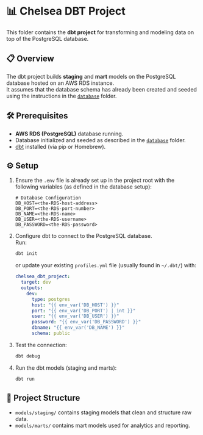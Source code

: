 # 📊 Chelsea DBT Project

This folder contains the **dbt project** for transforming and modeling data on top of the PostgreSQL database.

## 📋 Overview

The dbt project builds **staging** and **mart** models on the PostgreSQL database hosted on an AWS RDS instance.  
It assumes that the database schema has already been created and seeded using the instructions in the [`database`](../database) folder.

## 🛠️ Prerequisites

- **AWS RDS (PostgreSQL)** database running.
- Database initialized and seeded as described in the [`database`](../database) folder.
- [dbt](https://docs.getdbt.com/docs/get-started/installation) installed (via pip or Homebrew).

## ⚙️ Setup

1. Ensure the `.env` file is already set up in the project root with the following variables (as defined in the database setup):

   ```env
   # Database Configuration
   DB_HOST=<the-RDS-host-address>
   DB_PORT=<the-RDS-port-number>
   DB_NAME=<the-RDS-name>
   DB_USER=<the-RDS-username>
   DB_PASSWORD=<the-RDS-password>
   ```

2. Configure dbt to connect to the PostgreSQL database.  
   Run:

   ```bash
   dbt init
   ```

   or update your existing `profiles.yml` file (usually found in `~/.dbt/`) with:

   ```yaml
   chelsea_dbt_project:
     target: dev
     outputs:
       dev:
         type: postgres
         host: "{{ env_var('DB_HOST') }}"
         port: "{{ env_var('DB_PORT') | int }}"
         user: "{{ env_var('DB_USER') }}"
         password: "{{ env_var('DB_PASSWORD') }}"
         dbname: "{{ env_var('DB_NAME') }}"
         schema: public
   ```

3. Test the connection:

   ```bash
   dbt debug
   ```

4. Run the dbt models (staging and marts):
   ```bash
   dbt run
   ```

## 📁 Project Structure

- `models/staging/` contains staging models that clean and structure raw data.
- `models/marts/` contains mart models used for analytics and reporting.
